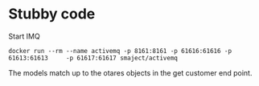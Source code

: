 # Stubby code

Start IMQ

    docker run --rm --name activemq -p 8161:8161 -p 61616:61616 -p 61613:61613     -p 61617:61617 smaject/activemq

The models match up to the otares objects in the get customer end point.
